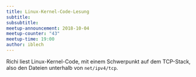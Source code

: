 ```yaml
---
title: Linux-Kernel-Code-Lesung
subtitle:
subsubtitle: 
meetup-announcement: 2018-10-04
meetup-counter: "43"
meetup-time: 19:00
author: iblech
---
```


Richi liest Linux-Kernel-Code, mit einem Schwerpunkt auf dem TCP-Stack, also
den Dateien unterhalb von `net/ipv4/tcp`.
